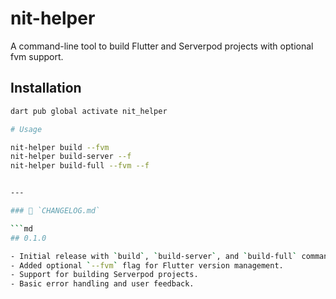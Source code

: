 # nit-helper

A command-line tool to build Flutter and Serverpod projects with optional fvm support.

## Installation

```bash
dart pub global activate nit_helper

# Usage

nit-helper build --fvm
nit-helper build-server --f
nit-helper build-full --fvm --f


---

### 📄 `CHANGELOG.md`

```md
## 0.1.0

- Initial release with `build`, `build-server`, and `build-full` commands.
- Added optional `--fvm` flag for Flutter version management.
- Support for building Serverpod projects.
- Basic error handling and user feedback.
```